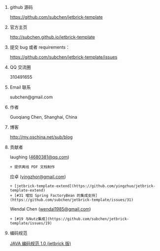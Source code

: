 1. github 源码

	https://github.com/subchen/jetbrick-template

2. 官方主页

	http://subchen.github.io/jetbrick-template

3. 提交 bug 或者 requirements：

	https://github.com/subchen/jetbrick-template/issues

3. QQ 交流圈

	310491655

4. Email 联系

	subchen&#64;gmail.com

5. 作者

	Guoqiang Chen, Shanghai, China

6. 博客
    
    http://my.oschina.net/sub/blog

7. 贡献者

    laughing (4680381@qq.com)

       + 提供离线 PDF 文档制作

    应卓 (yingzhor@gmail.com)

       + [jetbrick-template-extend](https://github.com/yingzhuo/jetbrick-template-extend)
       + [#31 增加 Spring FactoryBean 的集成支持](https://github.com/subchen/jetbrick-template/issues/31)

    Wendal Chen (wendal1985@gmail.com)

       + [#19 与Nutz集成](https://github.com/subchen/jetbrick-template/issues/19)

8. 编码规范

    [JAVA 编码规范 1.0 (jetbrick 版)](coding-guide.html)



